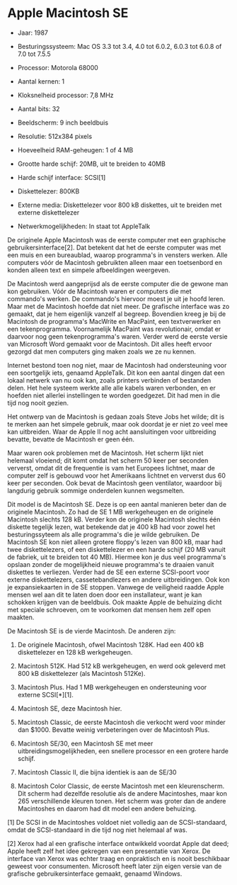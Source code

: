 
# Apple Macintosh SE
- Jaar: 1987
- Besturingssysteem: Mac OS 3.3 tot 3.4, 4.0 tot 6.0.2, 6.0.3 tot 6.0.8 of 7.0 tot 7.5.5

- Processor: Motorola 68000
- Aantal kernen: 1
- Kloksnelheid processor: 7,8 MHz
- Aantal bits: 32

- Beeldscherm: 9 inch beeldbuis
- Resolutie: 512x384 pixels

- Hoeveelheid RAM-geheugen: 1 of 4 MB
- Grootte harde schijf: 20MB, uit te breiden to 40MB
- Harde schijf interface: SCSI[1]
- Diskettelezer: 800KB
- Externe media: Diskettelezer voor 800 kB diskettes, uit te breiden met externe diskettelezer

- Netwerkmogelijkheden: In staat tot AppleTalk


De originele Apple Macintosh was de eerste computer met een graphische gebruikersinterface[2]. Dat betekent dat het de eerste computer was met een muis en een bureaublad, waarop programma's in vensters werken. Alle computers vóór de Macintosh gebruikten alleen maar een toetsenbord en konden alleen text en simpele afbeeldingen weergeven.

De Macintosh werd aangeprijsd als de eerste computer die de gewone man kon gebruiken. Vóór de Macintosh waren er computers die met commando's werken. De commando's hiervoor moest je uit je hoofd leren. Maar met de Macintosh hoefde dat niet meer. De grafische interface was zo gemaakt, dat je hem eigenlijk vanzelf al begreep. Bovendien kreeg je bij de Macintosh de programma's MacWrite en MacPaint, een textverwerker en een tekenprogramma. Voornamelijk MacPaint was revolutionair, omdat er daarvoor nog geen tekenprogramma's waren. Verder werd de eerste versie van Microsoft Word gemaakt voor de Macintosh. Dit alles heeft ervoor gezorgd dat men computers ging maken zoals we ze nu kennen.

Internet bestond toen nog niet, maar de Macintosh had ondersteuning voor een soortgelijk iets, genaamd AppleTalk. Dit kon een aantal dingen dat een lokaal netwerk van nu ook kan, zoals printers verbinden of bestanden delen. Het hele systeem werkte alle alle kabels waren verbonden, en er hoefden niet allerlei instellingen te worden goedgezet. Dit had men in die tijd nog nooit gezien.

Het ontwerp van de Macintosh is gedaan zoals Steve Jobs het wilde; dit is te merken aan het simpele gebruik, maar ook doordat je er niet zo veel mee kan uitbreiden. Waar de Apple II nog acht aansluitingen voor uitbreiding bevatte, bevatte de Macintosh er geen één.

Maar waren ook problemen met de Macintosh. Het scherm lijkt niet helemaal vloeiend; dit komt omdat het scherm 50 keer per seconden ververst, omdat dit de frequentie is vam het Europees lichtnet, maar de computer zelf is gebouwd voor het Amerikaans lichtnet en ververst dus 60 keer per seconden. Ook bevat de Macintosh geen ventilator, waardoor bij langdurig gebruik sommige onderdelen kunnen wegsmelten.

Dit model is de Macintosh SE. Deze is op een aantal manieren beter dan de originele Macintosh. Zo had de SE 1 MB werkgeheugen en de originele Macintosh slechts 128 kB. Verder kon de originele Macintosh slechts één diskette tegelijk lezen, wat betekende dat je 400 kB had voor zowel het besturingssyteem als alle programma's die je wilde gebruiken. De Macintosh SE kon niet alleen grotere floppy's lezen van 800 kB, maar had twee diskettelezers, of een diskettelezer en een harde schijf (20 MB vanuit de fabriek, uit te breiden tot 40 MB). Hiermee kon je dus veel programma's opslaan zonder de mogelijkheid nieuwe programma's te draaien vanuit diskettes te verliezen. Verder had de SE een externe SCSI-poort voor externe diskettelezers, cassetebandlezers en andere uitbreidingen. Ook kon je expansiekaarten in de SE stoppen. Vanwege de veiligheid raadde Apple mensen wel aan dit te laten doen door een installateur, want je kan schokken krijgen van de beeldbuis. Ook maakte Apple de behuizing dicht met speciale schroeven, om te voorkomen dat mensen hem zelf open maakten.

De Macintosh SE is de vierde Macintosh. De anderen zijn:

1. De originele Macintosh, ofwel Macintosh 128K. Had een 400 kB diskettelezer en 128 kB werkgeheugen.

2. Macintosh 512K. Had 512 kB werkgeheugen, en werd ook geleverd met 800 kB diskettelezer (als Macintosh 512Ke).

3. Macintosh Plus. Had 1 MB werkgeheugen en ondersteuning voor externe SCSI[*][1].

4. Macintosh SE, deze Macintosh hier. 

5. Macintosh Classic, de eerste Macintosh die verkocht werd voor minder dan $1000. Bevatte weinig verbeteringen over de Macintosh Plus.

6. Macintosh SE/30, een Macintosh SE met meer uitbreidingsmogelijkheden, een snellere processor en een grotere harde schijf.

7. Macintosh Classic II, die bijna identiek is aan de SE/30

8. Macintosh Color Classic, de eerste Macintosh met een kleurenscherm. Dit scherm had dezelfde resolutie als de andere Macintoshes, maar kon 265 verschillende kleuren tonen. Het scherm was groter dan de andere Macintoshes en daarom had dit model een andere behuizing.

[1] De SCSI in de Macintoshes voldoet niet volledig aan de SCSI-standaard, omdat de SCSI-standaard in die tijd nog niet helemaal af was.

[2] Xerox had al een grafische interface ontwikkeld voordat Apple dat deed; Apple heeft zelf het idee gekregen van een presentatie van Xerox. De interface van Xerox was echter traag en onpraktisch en is nooit beschikbaar geweest voor consumenten. Microsoft heeft later zijn eigen versie van de grafische gebruikersinterface gemaakt, genaamd Windows.
